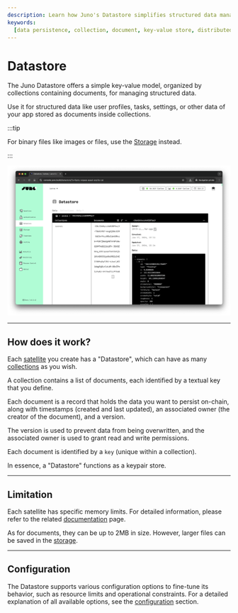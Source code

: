 ```yaml
---
description: Learn how Juno's Datastore simplifies structured data management with an easy-to-use SDK and clear collection-document model.
keywords:
  [data persistence, collection, document, key-value store, distributed data]
---
```


# Datastore

The Juno Datastore offers a simple key-value model, organized by collections containing documents, for managing structured data.

Use it for structured data like user profiles, tasks, settings, or other data of your app stored as documents inside collections.

:::tip

For binary files like images or files, use the [Storage](../storage/index.md) instead.

:::

![A screenshot of the Datastore in Juno's Console](../../img/satellite/datastore.webp)

---

## How does it work?

Each [satellite] you create has a "Datastore", which can have as many [collections](./collections.md) as you wish.

A collection contains a list of documents, each identified by a textual key that you define.

Each document is a record that holds the data you want to persist on-chain, along with timestamps (created and last updated), an associated owner (the creator of the document), and a version.

The version is used to prevent data from being overwritten, and the associated owner is used to grant read and write permissions.

Each document is identified by a `key` (unique within a collection).

In essence, a "Datastore" functions as a keypair store.

---

## Limitation

Each satellite has specific memory limits. For detailed information, please refer to the related [documentation](../../miscellaneous/memory.md) page.

As for documents, they can be up to 2MB in size. However, larger files can be saved in the [storage](build/storage/index.md).

---

## Configuration

The Datastore supports various configuration options to fine-tune its behavior, such as resource limits and operational constraints. For a detailed explanation of all available options, see the [configuration](../../reference/configuration.mdx#datastore) section.

[satellite]: ../../terminology.md#satellite
